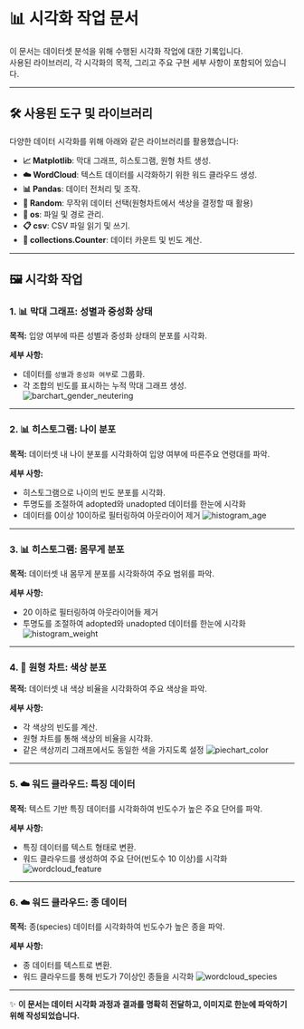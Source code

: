 # 📊 시각화 작업 문서

이 문서는 데이터셋 분석을 위해 수행된 시각화 작업에 대한 기록입니다.  
사용된 라이브러리, 각 시각화의 목적, 그리고 주요 구현 세부 사항이 포함되어 있습니다.

---

## 🛠 사용된 도구 및 라이브러리

다양한 데이터 시각화를 위해 아래와 같은 라이브러리를 활용했습니다:

- **📈 Matplotlib**: 막대 그래프, 히스토그램, 원형 차트 생성.
- **☁️ WordCloud**: 텍스트 데이터를 시각화하기 위한 워드 클라우드 생성.
- **📊 Pandas**: 데이터 전처리 및 조작.
- **🎲 Random**: 무작위 데이터 선택(원형차트에서 색상을 결정할 때 활용)
- **📂 os**: 파일 및 경로 관리.
- **📋 csv**: CSV 파일 읽기 및 쓰기.
- **🔢 collections.Counter**: 데이터 카운트 및 빈도 계산.

---

## 🖼️ 시각화 작업

### 1. 📊 막대 그래프: 성별과 중성화 상태
**목적:** 입양 여부에 따른 성별과 중성화 상태의 분포를 시각화.

**세부 사항:**
- 데이터를 `성별`과 `중성화 여부`로 그룹화.
- 각 조합의 빈도를 표시하는 누적 막대 그래프 생성.
![barchart_gender_neutering](https://github.com/user-attachments/assets/d400a921-84b3-4cb5-b5cc-d9c98d378714)


---

### 2. 📊 히스토그램: 나이 분포
**목적:** 데이터셋 내 나이 분포를 시각화하여 입양 여부에 따른주요 연령대를 파악.

**세부 사항:**
- 히스토그램으로 나이의 빈도 분포를 시각화.
- 투명도를 조절하여 adopted와 unadopted 데이터를 한눈에 시각화
- 데이터를 0이상 10이하로 필터링하여 아웃라이어 제거
![histogram_age](https://github.com/user-attachments/assets/310cc4ac-90fa-4d71-9478-b536e35a75e5)



---

### 3. 📊 히스토그램: 몸무게 분포
**목적:** 데이터셋 내 몸무게 분포를 시각화하여 주요 범위를 파악.

**세부 사항:**
- 20 이하로 필터링하여 아웃라이어들 제거
- 투명도를 조절하여 adopted와 unadopted 데이터를 한눈에 시각화
![histogram_weight](https://github.com/user-attachments/assets/1085ce2d-e6b0-4090-aae4-14645ff24749)



---

### 4. 🍩 원형 차트: 색상 분포
**목적:** 데이터셋 내 색상 비율을 시각화하여 주요 색상을 파악.

**세부 사항:**
- 각 색상의 빈도를 계산.
- 원형 차트를 통해 색상의 비율을 시각화.
- 같은 색상끼리 그래프에서도 동일한 색을 가지도록 설정
![piechart_color](https://github.com/user-attachments/assets/009e9a2f-99fc-4b46-9692-361ff0476afc)


---

### 5. ☁️ 워드 클라우드: 특징 데이터
**목적:** 텍스트 기반 특징 데이터를 시각화하여 빈도수가 높은 주요 단어를 파악.

**세부 사항:**
- 특징 데이터를 텍스트 형태로 변환.
- 워드 클라우드를 생성하여 주요 단어(빈도수 10 이상)를 시각화
![wordcloud_feature](https://github.com/user-attachments/assets/e8b34aae-aeed-4f8a-aa2a-8e83533d15a1)

---

### 6. ☁️ 워드 클라우드: 종 데이터
**목적:** 종(species) 데이터를 시각화하여 빈도수가 높은 종을 파악.

**세부 사항:**
- 종 데이터를 텍스트로 변환.
- 워드 클라우드를 통해 빈도가 7이상인 종들을 시각화
![wordcloud_species](https://github.com/user-attachments/assets/569023e8-8f4e-4bf4-819e-6605fe5a10d8)


---

✨ **이 문서는 데이터 시각화 과정과 결과를 명확히 전달하고, 이미지로 한눈에 파악하기 위해 작성되었습니다.**

